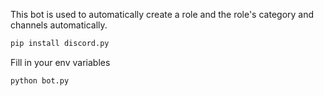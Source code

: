 This bot is used to automatically create a role and the role's category and channels automatically.

```bash
pip install discord.py
```

Fill in your env variables

```bash
python bot.py
```
